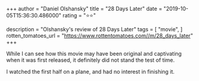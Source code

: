 +++
author = "Daniel Olshansky"
title = "28 Days Later"
date = "2019-10-05T15:36:30.486000"
rating = "⭐⭐"

description = "Olshansky's review of 28 Days Later"
tags = [
    "movie",
]
rotten_tomatoes_url = "https://www.rottentomatoes.com//m/28_days_later"
+++

While I can see how this movie may have been original and captivating when it was first released, it definitely did not stand the test of time.

I watched the first half on a plane, and had no interest in finishing it.
